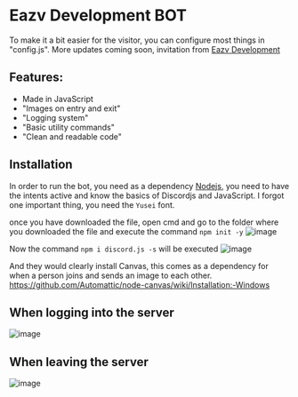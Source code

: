 # Eazv Development BOT
To make it a bit easier for the visitor, you can configure most things in "config.js".
More updates coming soon, invitation from [Eazv Development](discord.gg/TxT6zsJCa2)

## Features:
- Made in JavaScript
- "Images on entry and exit"
- "Logging system"
- "Basic utility commands"
- "Clean and readable code"

## Installation
In order to run the bot, you need as a dependency [Nodejs](https://nodejs.org), you need to have the intents active and know the basics of Discordjs and JavaScript.
I forgot one important thing, you need the ``Yusei`` font.

once you have downloaded the file, open cmd and go to the folder where you downloaded the file and execute the command ``npm init -y``
![image](https://user-images.githubusercontent.com/67561225/116966472-e058d000-ac75-11eb-9b49-c1d14746a148.png)

Now the command ``npm i discord.js -s`` will be executed
![image](https://user-images.githubusercontent.com/67561225/116966611-375ea500-ac76-11eb-87d6-8dcda5a3de45.png)

And they would clearly install Canvas, this comes as a dependency for when a person joins and sends an image to each other. https://github.com/Automattic/node-canvas/wiki/Installation:-Windows

## When logging into the server
![image](https://user-images.githubusercontent.com/67561225/116967138-4560f580-ac77-11eb-93dc-c53f242bc042.png)

## When leaving the server
![image](https://user-images.githubusercontent.com/67561225/116967215-6cb7c280-ac77-11eb-88d3-379868747cf9.png)
